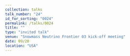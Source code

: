 ```yaml
---
collection: talks
talk_number: "24"
id_for_sorting: "0024"
permalink: /talks/0024
title: "" 
type: "invited talk"
venue: "Snowmass Neutrino Frontier 03 kick-off meeting"
date: 09/20
location: "USA"
---
```


